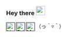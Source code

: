 
### Hey there <img src="https://media.giphy.com/media/hvRJCLFzcasrR4ia7z/giphy.gif" height="25">

<a href="">
  <img align="left" alt="Linkdin" width="24px" src="" />
</a>
<!-- <a href="https://www.instagram.com/tsimkoruslan/">
  <img align="left" alt="Instagram" width="24px" src="https://github.com/feden2906/icons/blob/main/instagram.png" />
</a> -->
<a href="">
  <img align="left" alt="Telegram" width="24px" src="" />
</a>
<a href="">
  <img align="left" alt="Mail" width="24px" src="" />
</a>
（っ＾▿＾）
